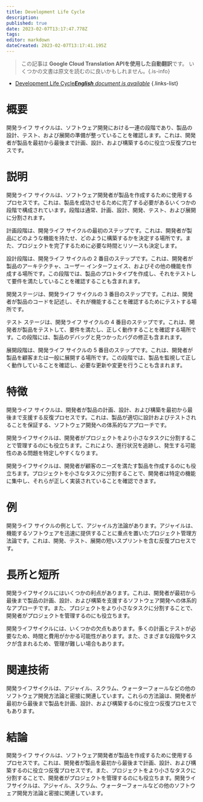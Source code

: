 ```yaml
---
title: Development Life Cycle
description: 
published: true
date: 2023-02-07T13:17:47.778Z
tags: 
editor: markdown
dateCreated: 2023-02-07T13:17:41.195Z
---
```


> この記事は **Google Cloud Translation APIを使用した自動翻訳**です。
いくつかの文書は原文を読むのに良いかもしれません。{.is-info}



- [Development Life Cycle***English** document is available*](/en/Knowledge-base/Dictionary/development-life-cycle)
{.links-list}


# 概要
開発ライフ サイクルは、ソフトウェア開発における一連の段階であり、製品の設計、テスト、および展開の準備が整っていることを確認します。これは、開発者が製品を最初から最後まで計画、設計、および構築するのに役立つ反復プロセスです。

# 説明
開発ライフ サイクルは、ソフトウェア開発者が製品を作成するために使用するプロセスです。これは、製品を成功させるために完了する必要があるいくつかの段階で構成されています。段階は通常、計画、設計、開発、テスト、および展開に分割されます。

計画段階は、開発ライフ サイクルの最初のステップです。これは、開発者が製品にどのような機能を持たせ、どのように構築するかを決定する場所です。また、プロジェクトを完了するために必要な時間とリソースも決定します。

設計段階は、開発ライフ サイクルの 2 番目のステップです。これは、開発者が製品のアーキテクチャ、ユーザー インターフェイス、およびその他の機能を作成する場所です。この段階では、製品のプロトタイプを作成し、それをテストして要件を満たしていることを確認することも含まれます。

開発ステージは、開発ライフ サイクルの 3 番目のステップです。これは、開発者が製品のコードを記述し、それが機能することを確認するためにテストする場所です。

テスト ステージは、開発ライフ サイクルの 4 番目のステップです。これは、開発者が製品をテストして、要件を満たし、正しく動作することを確認する場所です。この段階には、製品のデバッグと見つかったバグの修正も含まれます。

展開段階は、開発ライフ サイクルの 5 番目のステップです。これは、開発者が製品を顧客または一般に展開する場所です。この段階では、製品を監視して正しく動作していることを確認し、必要な更新や変更を行うことも含まれます。

# 特徴
開発ライフ サイクルは、開発者が製品の計画、設計、および構築を最初から最後まで支援する反復プロセスです。これは、製品が適切に設計およびテストされることを保証する、ソフトウェア開発への体系的なアプローチです。

開発ライフサイクルは、開発者がプロジェクトをより小さなタスクに分割することで管理するのにも役立ちます。これにより、進行状況を追跡し、発生する可能性のある問題を特定しやすくなります。

開発ライフサイクルは、開発者が顧客のニーズを満たす製品を作成するのにも役立ちます。プロジェクトを小さなタスクに分割することで、開発者は特定の機能に集中し、それらが正しく実装されていることを確認できます。

# 例
開発ライフ サイクルの例として、アジャイル方法論があります。アジャイルは、機能するソフトウェアを迅速に提供することに重点を置いたプロジェクト管理方法論です。これは、開発、テスト、展開の短いスプリントを含む反復プロセスです。

# 長所と短所
開発ライフサイクルにはいくつかの利点があります。これは、開発者が最初から最後まで製品の計画、設計、および構築を支援するソフトウェア開発への体系的なアプローチです。また、プロジェクトをより小さなタスクに分割することで、開発者がプロジェクトを管理するのにも役立ちます。

開発ライフサイクルには、いくつかの欠点もあります。多くの計画とテストが必要なため、時間と費用がかかる可能性があります。また、さまざまな段階やタスクが含まれるため、管理が難しい場合もあります。

# 関連技術
開発ライフサイクルは、アジャイル、スクラム、ウォーターフォールなどの他のソフトウェア開発方法論と密接に関連しています。これらの方法論は、開発者が最初から最後まで製品を計画、設計、および構築するのに役立つ反復プロセスでもあります。

# 結論
開発ライフ サイクルは、ソフトウェア開発者が製品を作成するために使用するプロセスです。これは、開発者が製品を最初から最後まで計画、設計、および構築するのに役立つ反復プロセスです。また、プロジェクトをより小さなタスクに分割することで、開発者がプロジェクトを管理するのにも役立ちます。開発ライフサイクルは、アジャイル、スクラム、ウォーターフォールなどの他のソフトウェア開発方法論と密接に関連しています。